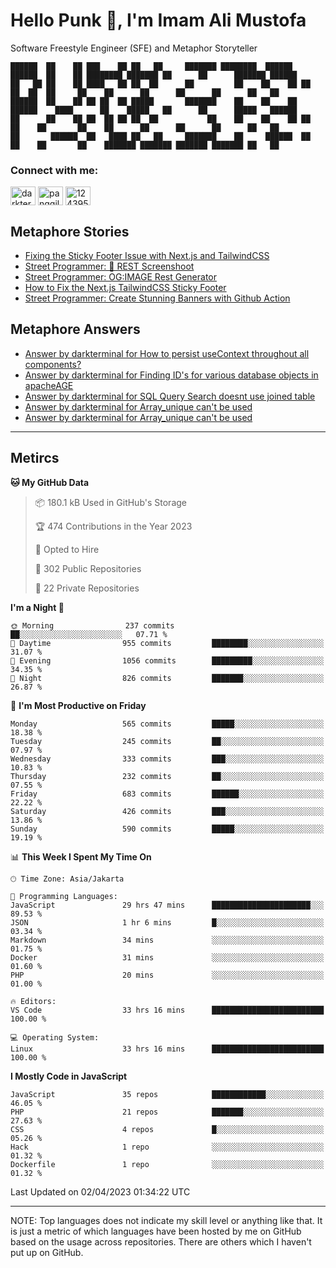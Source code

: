 <h1>Hello Punk 👋, I'm Imam Ali Mustofa</h1>
<p>Software Freestyle Engineer (SFE) and Metaphor Storyteller</p>

```shell
██████  ██    ██ ███    ██ ██   ██     ███████ ████████  ██████  ██████  ██    ██ ████████ ███████ ██      ██      ███████ ██████  
██   ██ ██    ██ ████   ██ ██  ██      ██         ██    ██    ██ ██   ██  ██  ██     ██    ██      ██      ██      ██      ██   ██ 
██████  ██    ██ ██ ██  ██ █████       ███████    ██    ██    ██ ██████    ████      ██    █████   ██      ██      █████   ██████  
██      ██    ██ ██  ██ ██ ██  ██           ██    ██    ██    ██ ██   ██    ██       ██    ██      ██      ██      ██      ██   ██ 
██       ██████  ██   ████ ██   ██     ███████    ██     ██████  ██   ██    ██       ██    ███████ ███████ ███████ ███████ ██   ██ 
```

<p>
  <h3>Connect with me:</h3>
  <p>
  <a href="https://dev.to/darkterminal" target="blank"><img align="center" src="https://raw.githubusercontent.com/rahuldkjain/github-profile-readme-generator/master/src/images/icons/Social/devto.svg" alt="darkterminal" height="30" width="40" /></a>
  <a href="https://twitter.com/panggilmeiam" target="blank"><img align="center" src="https://raw.githubusercontent.com/rahuldkjain/github-profile-readme-generator/master/src/images/icons/Social/twitter.svg" alt="panggilmeiam" height="30" width="40" /></a>
  <a href="https://stackoverflow.com/users/12439522" target="blank"><img align="center" src="https://raw.githubusercontent.com/rahuldkjain/github-profile-readme-generator/master/src/images/icons/Social/stack-overflow.svg" alt="12439522" height="30" width="40" /></a>
  </p>
</p>

## Metaphore Stories
<!-- BLOG-POST-LIST:START -->
- [Fixing the Sticky Footer Issue with Next.js and TailwindCSS](https://dev.to/darkterminal/fixing-the-sticky-footer-issue-with-nextjs-and-tailwindcss-1i2b)
- [Street Programmer: 📸 REST Screenshoot](https://dev.to/darkterminal/rest-screenshoot-2a4o)
- [Street Programmer: OG:IMAGE Rest Generator](https://dev.to/darkterminal/street-programmer-ogimage-rest-generator-1jod)
- [How to Fix the Next.js TailwindCSS Sticky Footer](https://dev.to/darkterminal/how-to-fix-the-nextjs-tailwindcss-sticky-footer-1hbk)
- [Street Programmer: Create Stunning Banners with Github Action](https://dev.to/darkterminal/street-programmer-create-stunning-banners-with-github-action-2ljc)
<!-- BLOG-POST-LIST:END -->


## Metaphore Answers
<!-- STACKOVERFLOW:START -->
- [Answer by darkterminal for How to persist useContext throughout all components?](https://stackoverflow.com/questions/75913070/how-to-persist-usecontext-throughout-all-components/75913622#75913622)
- [Answer by darkterminal for Finding ID&#39;s for various database objects in apacheAGE](https://stackoverflow.com/questions/75912715/finding-ids-for-various-database-objects-in-apacheage/75913091#75913091)
- [Answer by darkterminal for SQL Query Search doesnt use joined table](https://stackoverflow.com/questions/70795418/sql-query-search-doesnt-use-joined-table/70796452#70796452)
- [Answer by darkterminal for Array_unique can&#39;t be used](https://stackoverflow.com/questions/70643168/array-unique-cant-be-used/70643399#70643399)
- [Answer by darkterminal for Array_unique can&#39;t be used](https://stackoverflow.com/questions/70643168/array-unique-cant-be-used/70643217#70643217)
<!-- STACKOVERFLOW:END -->

---
## Metircs

<!--START_SECTION:waka-->
**🐱 My GitHub Data** 

> 📦 180.1 kB Used in GitHub's Storage 
 > 
> 🏆 474 Contributions in the Year 2023
 > 
> 💼 Opted to Hire
 > 
> 📜 302 Public Repositories 
 > 
> 🔑 22 Private Repositories 
 > 
**I'm a Night 🦉** 

```text
🌞 Morning                237 commits         ██░░░░░░░░░░░░░░░░░░░░░░░   07.71 % 
🌆 Daytime                955 commits         ████████░░░░░░░░░░░░░░░░░   31.07 % 
🌃 Evening                1056 commits        █████████░░░░░░░░░░░░░░░░   34.35 % 
🌙 Night                  826 commits         ███████░░░░░░░░░░░░░░░░░░   26.87 % 
```
📅 **I'm Most Productive on Friday** 

```text
Monday                   565 commits         █████░░░░░░░░░░░░░░░░░░░░   18.38 % 
Tuesday                  245 commits         ██░░░░░░░░░░░░░░░░░░░░░░░   07.97 % 
Wednesday                333 commits         ███░░░░░░░░░░░░░░░░░░░░░░   10.83 % 
Thursday                 232 commits         ██░░░░░░░░░░░░░░░░░░░░░░░   07.55 % 
Friday                   683 commits         ██████░░░░░░░░░░░░░░░░░░░   22.22 % 
Saturday                 426 commits         ███░░░░░░░░░░░░░░░░░░░░░░   13.86 % 
Sunday                   590 commits         █████░░░░░░░░░░░░░░░░░░░░   19.19 % 
```


📊 **This Week I Spent My Time On** 

```text
🕑︎ Time Zone: Asia/Jakarta

💬 Programming Languages: 
JavaScript               29 hrs 47 mins      ██████████████████████░░░   89.53 % 
JSON                     1 hr 6 mins         █░░░░░░░░░░░░░░░░░░░░░░░░   03.34 % 
Markdown                 34 mins             ░░░░░░░░░░░░░░░░░░░░░░░░░   01.75 % 
Docker                   31 mins             ░░░░░░░░░░░░░░░░░░░░░░░░░   01.60 % 
PHP                      20 mins             ░░░░░░░░░░░░░░░░░░░░░░░░░   01.00 % 

🔥 Editors: 
VS Code                  33 hrs 16 mins      █████████████████████████   100.00 % 

💻 Operating System: 
Linux                    33 hrs 16 mins      █████████████████████████   100.00 % 
```

**I Mostly Code in JavaScript** 

```text
JavaScript               35 repos            ████████████░░░░░░░░░░░░░   46.05 % 
PHP                      21 repos            ███████░░░░░░░░░░░░░░░░░░   27.63 % 
CSS                      4 repos             █░░░░░░░░░░░░░░░░░░░░░░░░   05.26 % 
Hack                     1 repo              ░░░░░░░░░░░░░░░░░░░░░░░░░   01.32 % 
Dockerfile               1 repo              ░░░░░░░░░░░░░░░░░░░░░░░░░   01.32 % 
```




 Last Updated on 02/04/2023 01:34:22 UTC
<!--END_SECTION:waka-->

---
NOTE: Top languages does not indicate my skill level or anything like that. It is just a metric of which languages have been hosted by me on GitHub based on the usage across repositories. There are others which I haven't put up on GitHub.
